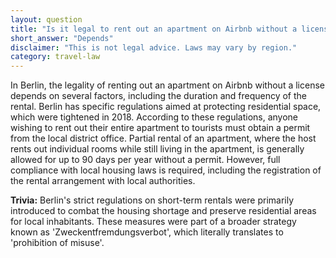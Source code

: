 ```yaml
---
layout: question
title: "Is it legal to rent out an apartment on Airbnb without a license in Berlin?"
short_answer: "Depends"
disclaimer: "This is not legal advice. Laws may vary by region."
category: travel-law
---
```

In Berlin, the legality of renting out an apartment on Airbnb without a license depends on several factors, including the duration and frequency of the rental. Berlin has specific regulations aimed at protecting residential space, which were tightened in 2018. According to these regulations, anyone wishing to rent out their entire apartment to tourists must obtain a permit from the local district office. Partial rental of an apartment, where the host rents out individual rooms while still living in the apartment, is generally allowed for up to 90 days per year without a permit. However, full compliance with local housing laws is required, including the registration of the rental arrangement with local authorities.

**Trivia:** Berlin's strict regulations on short-term rentals were primarily introduced to combat the housing shortage and preserve residential areas for local inhabitants. These measures were part of a broader strategy known as 'Zweckentfremdungsverbot', which literally translates to 'prohibition of misuse'.
